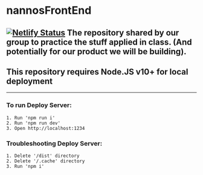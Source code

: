 # nannosFrontEnd
[![Netlify Status](https://api.netlify.com/api/v1/badges/7ddc6d3e-644c-4550-8031-a4e0057bd1ef/deploy-status)](https://app.netlify.com/sites/nannosfoodsdev/deploys)
The repository shared by our group to practice the stuff applied in class. (And potentially for our product we will be building).
---
## This repository requires Node.JS v10+ for local deployment
---
### To run Deploy Server:
    1. Run 'npm run i'
    2. Run 'npm run dev'
    3. Open http://localhost:1234

### Troubleshooting Deploy Server:
    1. Delete '/dist' directory
    2. Delete '/.cache' directory
    3. Run 'npm i'

